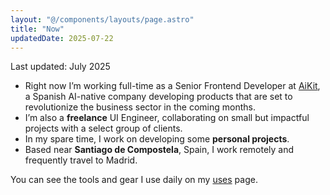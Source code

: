 ```yaml
---
layout: "@/components/layouts/page.astro"
title: "Now"
updatedDate: 2025-07-22
---
```


Last updated: July 2025

- Right now I’m working full-time as a Senior Frontend Developer at [AiKit](https://www.linkedin.com/company/aikit-es), a Spanish AI-native company developing products that are set to revolutionize the business sector in the coming months.
- I’m also a **freelance** UI Engineer, collaborating on small but impactful projects with a select group of clients.
- In my spare time, I work on developing some **personal projects**.
- Based near **Santiago de Compostela**, Spain, I work remotely and frequently travel to Madrid.

You can see the tools and gear I use daily on my [uses](/uses) page.
